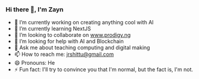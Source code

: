 ### Hi there 👋, I'm Zayn

- 🔭 I’m currently working on creating anything cool with AI
- 🌱 I’m currently learning NextJS
- 👯 I’m looking to collaborate on www.prodigy.ng
- 🤔 I’m looking for help with AI and Blockchain
- 💬 Ask me about teaching computing and digital making
- 📫 How to reach me: jrshittu@gmail.com
- 😄 Pronouns: He
- ⚡ Fun fact: I'll try to convince you that I'm normal, but the fact is, I'm not.
